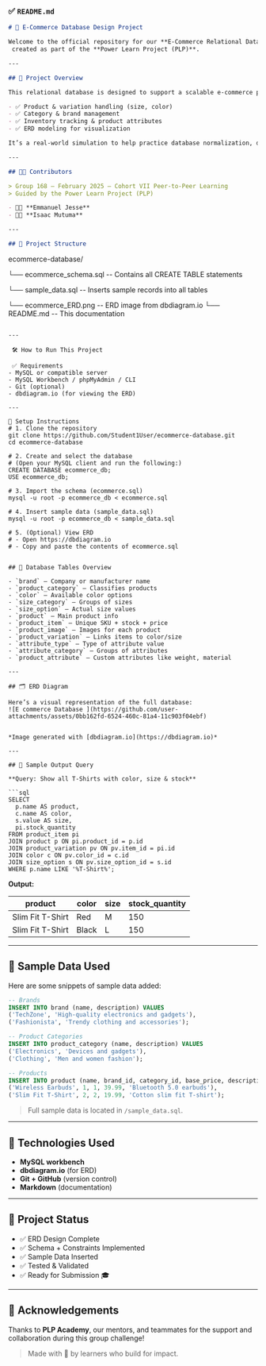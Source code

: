 

### ✅ `README.md`

```markdown
# 🛒 E-Commerce Database Design Project

Welcome to the official repository for our **E-Commerce Relational Database Project**,
 created as part of the **Power Learn Project (PLP)**.

---

## 📘 Project Overview

This relational database is designed to support a scalable e-commerce platform. It covers:

- ✅ Product & variation handling (size, color)
- ✅ Category & brand management
- ✅ Inventory tracking & product attributes
- ✅ ERD modeling for visualization

It’s a real-world simulation to help practice database normalization, design, and data manipulation using MySQL.

---

## 👨‍💻 Contributors

> Group 168 – February 2025 – Cohort VII Peer-to-Peer Learning  
> Guided by the Power Learn Project (PLP)

- 👨‍🔬 **Emmanuel Jesse**
- 👨‍🔬 **Isaac Mutuma**

---

## 📁 Project Structure

```
ecommerce-database/

   └── ecommerce_schema.sql        -- Contains all CREATE TABLE statements

   └── sample_data.sql             -- Inserts sample records into all tables

   └── ecommerce_ERD.png           -- ERD image from dbdiagram.io
└── README.md                       -- This documentation
```

---

 🛠️ How to Run This Project

 ✅ Requirements
- MySQL or compatible server
- MySQL Workbench / phpMyAdmin / CLI
- Git (optional)
- dbdiagram.io (for viewing the ERD)

---

🚀 Setup Instructions
# 1. Clone the repository
git clone https://github.com/Student1User/ecommerce-database.git
cd ecommerce-database

# 2. Create and select the database
# (Open your MySQL client and run the following:)
CREATE DATABASE ecommerce_db;
USE ecommerce_db;

# 3. Import the schema (ecommerce.sql)
mysql -u root -p ecommerce_db < ecommerce.sql

# 4. Insert sample data (sample_data.sql)
mysql -u root -p ecommerce_db < sample_data.sql

# 5. (Optional) View ERD
# - Open https://dbdiagram.io
# - Copy and paste the contents of ecommerce.sql


## 🧱 Database Tables Overview

- `brand` – Company or manufacturer name
- `product_category` – Classifies products
- `color` – Available color options
- `size_category` – Groups of sizes
- `size_option` – Actual size values
- `product` – Main product info
- `product_item` – Unique SKU + stock + price
- `product_image` – Images for each product
- `product_variation` – Links items to color/size
- `attribute_type` – Type of attribute value
- `attribute_category` – Groups of attributes
- `product_attribute` – Custom attributes like weight, material

---

## 🗂️ ERD Diagram

Here’s a visual representation of the full database:
![E commerce Database ](https://github.com/user-attachments/assets/0bb162fd-6524-460c-81a4-11c903f04ebf)


*Image generated with [dbdiagram.io](https://dbdiagram.io)*

---

## 🧪 Sample Output Query

**Query: Show all T-Shirts with color, size & stock**

```sql
SELECT
  p.name AS product,
  c.name AS color,
  s.value AS size,
  pi.stock_quantity
FROM product_item pi
JOIN product p ON pi.product_id = p.id
JOIN product_variation pv ON pv.item_id = pi.id
JOIN color c ON pv.color_id = c.id
JOIN size_option s ON pv.size_option_id = s.id
WHERE p.name LIKE '%T-Shirt%';
```

**Output:**

| product          | color | size | stock_quantity |
|------------------|-------|------|----------------|
| Slim Fit T-Shirt | Red   | M    | 150            |
| Slim Fit T-Shirt | Black | L    | 150            |

---

## 💾 Sample Data Used

Here are some snippets of sample data added:

```sql
-- Brands
INSERT INTO brand (name, description) VALUES
('TechZone', 'High-quality electronics and gadgets'),
('Fashionista', 'Trendy clothing and accessories');

-- Product Categories
INSERT INTO product_category (name, description) VALUES
('Electronics', 'Devices and gadgets'),
('Clothing', 'Men and women fashion');

-- Products
INSERT INTO product (name, brand_id, category_id, base_price, description) VALUES
('Wireless Earbuds', 1, 1, 39.99, 'Bluetooth 5.0 earbuds'),
('Slim Fit T-Shirt', 2, 2, 19.99, 'Cotton slim fit T-shirt');
```

> Full sample data is located in `/sample_data.sql`.

---

## 🔧 Technologies Used

- **MySQL workbench**
- **dbdiagram.io** (for ERD)
- **Git + GitHub** (version control)
- **Markdown** (documentation)

---

## 📌 Project Status

- ✅ ERD Design Complete  
- ✅ Schema + Constraints Implemented  
- ✅ Sample Data Inserted  
- ✅ Tested & Validated  
- ✅ Ready for Submission 🎓

---

## 🙌 Acknowledgements

Thanks to **PLP Academy**, our mentors, and teammates for the support and collaboration during this group challenge!

> Made with 💙 by learners who build for impact.

```


